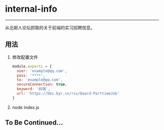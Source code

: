 # internal-info

------

从北邮人论坛抓取的关于前端的实习招聘信息。



## 用法

1. 修改配置文件

   ```javascript
   module.exports = {
     user: 'example@qq.com',
     pass: '****',
     to: 'example@qq.com',
     secureConnection: true,
     keyword: '前端',
     url: 'https://bbs.byr.cn/rss/board-ParttimeJob'
   }
   ```

2. node index.js



## To Be Continued...